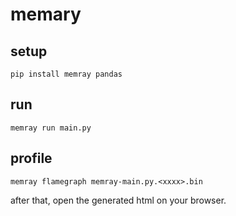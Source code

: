 # memary

## setup

```shell
pip install memray pandas
```

## run

```shell
memray run main.py
```

## profile

```shell
memray flamegraph memray-main.py.<xxxx>.bin
```

after that, open the generated html on your browser.
